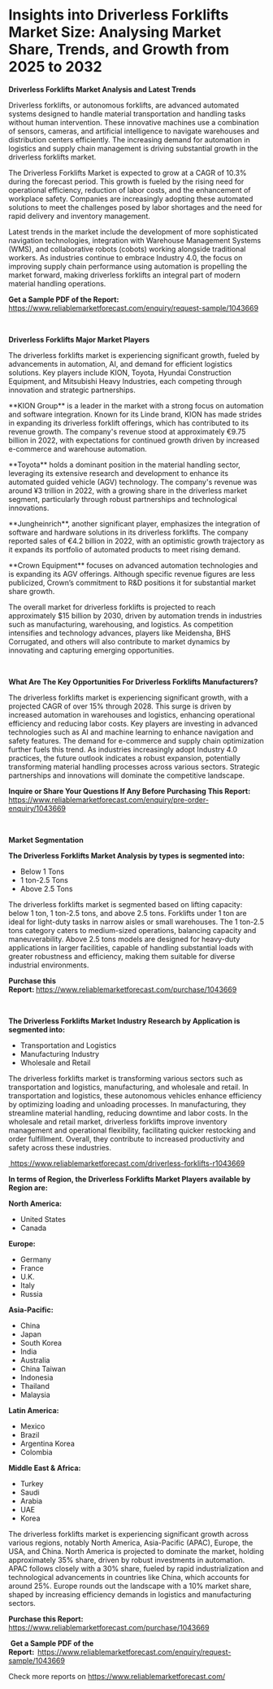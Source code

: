 <p><h1>Insights into Driverless Forklifts Market Size: Analysing Market Share, Trends, and Growth from 2025 to 2032</h1></p><p><strong>Driverless Forklifts Market Analysis and Latest Trends</strong></p>
<p><p>Driverless forklifts, or autonomous forklifts, are advanced automated systems designed to handle material transportation and handling tasks without human intervention. These innovative machines use a combination of sensors, cameras, and artificial intelligence to navigate warehouses and distribution centers efficiently. The increasing demand for automation in logistics and supply chain management is driving substantial growth in the driverless forklifts market.</p><p>The Driverless Forklifts Market is expected to grow at a CAGR of 10.3% during the forecast period. This growth is fueled by the rising need for operational efficiency, reduction of labor costs, and the enhancement of workplace safety. Companies are increasingly adopting these automated solutions to meet the challenges posed by labor shortages and the need for rapid delivery and inventory management.</p><p>Latest trends in the market include the development of more sophisticated navigation technologies, integration with Warehouse Management Systems (WMS), and collaborative robots (cobots) working alongside traditional workers. As industries continue to embrace Industry 4.0, the focus on improving supply chain performance using automation is propelling the market forward, making driverless forklifts an integral part of modern material handling operations.</p></p>
<p><strong>Get a Sample PDF of the Report:&nbsp;</strong> <a href="https://www.reliablemarketforecast.com/enquiry/request-sample/1043669?utm_campaign=1832&utm_medium=2&utm_source=Github&utm_content=ia&utm_term=15012025&utm_id=driverless-forklifts">https://www.reliablemarketforecast.com/enquiry/request-sample/1043669</a></p>
<p>&nbsp;</p>
<p><strong>Driverless Forklifts Major Market Players</strong></p>
<p><p>The driverless forklifts market is experiencing significant growth, fueled by advancements in automation, AI, and demand for efficient logistics solutions. Key players include KION, Toyota, Hyundai Construction Equipment, and Mitsubishi Heavy Industries, each competing through innovation and strategic partnerships.</p><p>**KION Group** is a leader in the market with a strong focus on automation and software integration. Known for its Linde brand, KION has made strides in expanding its driverless forklift offerings, which has contributed to its revenue growth. The company's revenue stood at approximately €9.75 billion in 2022, with expectations for continued growth driven by increased e-commerce and warehouse automation.</p><p>**Toyota** holds a dominant position in the material handling sector, leveraging its extensive research and development to enhance its automated guided vehicle (AGV) technology. The company's revenue was around ¥3 trillion in 2022, with a growing share in the driverless market segment, particularly through robust partnerships and technological innovations.</p><p>**Jungheinrich**, another significant player, emphasizes the integration of software and hardware solutions in its driverless forklifts. The company reported sales of €4.2 billion in 2022, with an optimistic growth trajectory as it expands its portfolio of automated products to meet rising demand.</p><p>**Crown Equipment** focuses on advanced automation technologies and is expanding its AGV offerings. Although specific revenue figures are less publicized, Crown’s commitment to R&D positions it for substantial market share growth.</p><p>The overall market for driverless forklifts is projected to reach approximately $15 billion by 2030, driven by automation trends in industries such as manufacturing, warehousing, and logistics. As competition intensifies and technology advances, players like Meidensha, BHS Corrugated, and others will also contribute to market dynamics by innovating and capturing emerging opportunities.</p></p>
<p>&nbsp;</p>
<p><strong>What Are The Key Opportunities For Driverless Forklifts Manufacturers?</strong></p>
<p><p>The driverless forklifts market is experiencing significant growth, with a projected CAGR of over 15% through 2028. This surge is driven by increased automation in warehouses and logistics, enhancing operational efficiency and reducing labor costs. Key players are investing in advanced technologies such as AI and machine learning to enhance navigation and safety features. The demand for e-commerce and supply chain optimization further fuels this trend. As industries increasingly adopt Industry 4.0 practices, the future outlook indicates a robust expansion, potentially transforming material handling processes across various sectors. Strategic partnerships and innovations will dominate the competitive landscape.</p></p>
<p><strong>Inquire or Share Your Questions If Any Before Purchasing This Report:</strong> <a href="https://www.reliablemarketforecast.com/enquiry/pre-order-enquiry/1043669?utm_campaign=1832&utm_medium=2&utm_source=Github&utm_content=ia&utm_term=15012025&utm_id=driverless-forklifts">https://www.reliablemarketforecast.com/enquiry/pre-order-enquiry/1043669</a></p>
<p>&nbsp;</p>
<p><strong>Market Segmentation</strong></p>
<p><strong>The Driverless Forklifts Market Analysis by types is segmented into:</strong></p>
<p><ul><li>Below 1 Tons</li><li>1 ton-2.5 Tons</li><li>Above 2.5 Tons</li></ul></p>
<p><p>The driverless forklifts market is segmented based on lifting capacity: below 1 ton, 1 ton-2.5 tons, and above 2.5 tons. Forklifts under 1 ton are ideal for light-duty tasks in narrow aisles or small warehouses. The 1 ton-2.5 tons category caters to medium-sized operations, balancing capacity and maneuverability. Above 2.5 tons models are designed for heavy-duty applications in larger facilities, capable of handling substantial loads with greater robustness and efficiency, making them suitable for diverse industrial environments.</p></p>
<p><strong>Purchase this Report:&nbsp;</strong><a href="https://www.reliablemarketforecast.com/purchase/1043669?utm_campaign=1832&utm_medium=2&utm_source=Github&utm_content=ia&utm_term=15012025&utm_id=driverless-forklifts">https://www.reliablemarketforecast.com/purchase/1043669</a></p>
<p>&nbsp;</p>
<p><strong>The Driverless Forklifts Market Industry Research by Application is segmented into:</strong></p>
<p><ul><li>Transportation and Logistics</li><li>Manufacturing Industry</li><li>Wholesale and Retail</li></ul></p>
<p><p>The driverless forklifts market is transforming various sectors such as transportation and logistics, manufacturing, and wholesale and retail. In transportation and logistics, these autonomous vehicles enhance efficiency by optimizing loading and unloading processes. In manufacturing, they streamline material handling, reducing downtime and labor costs. In the wholesale and retail market, driverless forklifts improve inventory management and operational flexibility, facilitating quicker restocking and order fulfillment. Overall, they contribute to increased productivity and safety across these industries.</p></p>
<p><a href="https://www.reliablemarketforecast.com/driverless-forklifts-r1043669?utm_campaign=1832&utm_medium=2&utm_source=Github&utm_content=ia&utm_term=15012025&utm_id=driverless-forklifts">&nbsp;https://www.reliablemarketforecast.com/driverless-forklifts-r1043669</a></p>
<p><strong>In terms of Region, the Driverless Forklifts Market Players available by Region are:</strong></p>
<p>
    <p> <strong> North America: </strong>
        <ul>
            <li>United States</li>
            <li>Canada</li>
        </ul>
        </p> 
    <p> <strong> Europe: </strong>
        <ul>
            <li>Germany</li>
            <li>France</li>
            <li>U.K.</li>
            <li>Italy</li>
            <li>Russia</li>
        </ul>
        </p> 
    <p> <strong> Asia-Pacific: </strong>
        <ul>
            <li>China</li>
            <li>Japan</li>
            <li>South Korea</li>
            <li>India</li>
            <li>Australia</li>
            <li>China Taiwan</li>
            <li>Indonesia</li>
            <li>Thailand</li>
            <li>Malaysia</li>
        </ul>
        </p> 
    <p> <strong> Latin America: </strong>
        <ul>
            <li>Mexico</li>
            <li>Brazil</li>
            <li>Argentina Korea</li>
            <li>Colombia</li>
        </ul>
        </p> 
    <p> <strong> Middle East & Africa: </strong>
        <ul>
            <li>Turkey</li>
            <li>Saudi</li>
            <li>Arabia</li>
            <li>UAE</li>
            <li>Korea</li>
        </ul>
    </p>
    </p>
<p><p>The driverless forklifts market is experiencing significant growth across various regions, notably North America, Asia-Pacific (APAC), Europe, the USA, and China. North America is projected to dominate the market, holding approximately 35% share, driven by robust investments in automation. APAC follows closely with a 30% share, fueled by rapid industrialization and technological advancements in countries like China, which accounts for around 25%. Europe rounds out the landscape with a 10% market share, shaped by increasing efficiency demands in logistics and manufacturing sectors.</p></p>
<p><strong>Purchase this Report: </strong><a href="https://www.reliablemarketforecast.com/purchase/1043669?utm_campaign=1832&utm_medium=2&utm_source=Github&utm_content=ia&utm_term=15012025&utm_id=driverless-forklifts">https://www.reliablemarketforecast.com/purchase/1043669</a></p>
<p>&nbsp;<strong>Get a Sample PDF of the Report:&nbsp;&nbsp;</strong><a href="https://www.reliablemarketforecast.com/enquiry/request-sample/1043669?utm_campaign=1832&utm_medium=2&utm_source=Github&utm_content=ia&utm_term=15012025&utm_id=driverless-forklifts">https://www.reliablemarketforecast.com/enquiry/request-sample/1043669</a></p>
<p><strong></strong></p>
<p>Check more reports on <a href="https://www.reliablemarketforecast.com/?utm_campaign=1832&utm_medium=2&utm_source=Github&utm_content=ia&utm_term=15012025&utm_id=driverless-forklifts">https://www.reliablemarketforecast.com/</a></p>